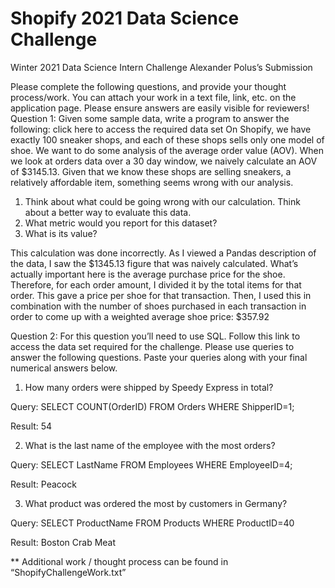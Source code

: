 # Shopify 2021 Data Science Challenge

Winter 2021 Data Science Intern Challenge 
Alexander Polus’s Submission

Please complete the following questions, and provide your thought process/work. You can attach your work in a text file, link, etc. on the application page. Please ensure answers are easily visible for reviewers! 
Question 1: Given some sample data, write a program to answer the following: click here to access the required data set 
On Shopify, we have exactly 100 sneaker shops, and each of these shops sells only one model of shoe. We want to do some analysis of the average order value (AOV). When we look at orders data over a 30 day window, we naively calculate an AOV of $3145.13. Given that we know these shops are selling sneakers, a relatively affordable item, something seems wrong with our analysis. 

1.	Think about what could be going wrong with our calculation. Think about a better way to evaluate this data. 
2.	What metric would you report for this dataset? 
3.	What is its value? 

This calculation was done incorrectly. As I viewed a Pandas description of the data, I saw the $1345.13 figure that was naively calculated. What’s actually important here is the average purchase price for the shoe. Therefore, for each order amount, I divided it by the total items for that order. This gave a price per shoe for that transaction. Then, I used this in combination with the number of shoes purchased in each transaction in order to come up with a weighted average shoe price: $357.92

Question 2: For this question you’ll need to use SQL. Follow this link to access the data set required for the challenge. Please use queries to answer the following questions. Paste your queries along with your final numerical answers below. 

1.	How many orders were shipped by Speedy Express in total?

Query: 
SELECT COUNT(OrderID) FROM Orders
WHERE ShipperID=1;

Result: 54

2.	What is the last name of the employee with the most orders? 

Query: 
SELECT LastName FROM Employees
WHERE EmployeeID=4;

Result: Peacock

3.	What product was ordered the most by customers in Germany? 

Query: 
SELECT ProductName FROM Products
WHERE ProductID=40

Result: Boston Crab Meat


** Additional work / thought process can be found in “ShopifyChallengeWork.txt”


